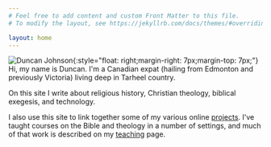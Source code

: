 ```yaml
---
# Feel free to add content and custom Front Matter to this file.
# To modify the layout, see https://jekyllrb.com/docs/themes/#overriding-theme-defaults

layout: home
---
```


<!-- <header class="post-header"> <h1 class="post-title">Nice to meet you.</h1> </header> -->

![Duncan Johnson]({{site.url}}/images/branding/duncan-white-200x200.jpg){:style="float: right;margin-right: 7px;margin-top: 7px;"} Hi, my name is Duncan. I'm a Canadian expat (hailing from Edmonton and previously Victoria) living deep in Tarheel country. 

On this site I write about religious history, Christian theology, biblical exegesis, and technology.

I also use this site to link together some of my various online [projects](/projects/). I've taught courses on the Bible and theology in a number of settings, and much of that work is described on my [teaching](/teaching/) page.